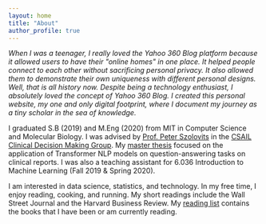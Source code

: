 ```yaml
---
layout: home
title: "About"
author_profile: true
---
```


<i>When I was a teenager, I really loved the Yahoo 360 Blog platform because it allowed users to have their "online homes" in one place. It helped people connect to each other without sacrificing personal privacy. It also allowed them to demonstrate their own uniqueness with different personal designs. Well, that is all history now. Despite being a technology enthusiast, I absolutely loved the concept of Yahoo 360 Blog. I created this personal website, my one and only digital footprint, where I document my journey as a tiny scholar in the sea of knowledge.</i>

I graduated S.B (2019) and M.Eng (2020) from MIT in Computer Science and Molecular Biology. I was advised by [Prof. Peter Szolovits](http://groups.csail.mit.edu/medg/people/psz/home/Pete_MEDG_site/Home.html) in the [CSAIL Clinical Decision Making Group](http://groups.csail.mit.edu/medg/). My [master thesis](http://groups.csail.mit.edu/medg/ftp/pham/PhamMaiPhuong-meng-eecs-2020.pdf) focused on the application of Transformer NLP models on question-answering tasks on clinical reports. I was also a teaching assistant for 6.036 Introduction to Machine Learning (Fall 2019 & Spring 2020). 

I am interested in data science, statistics, and technology. In my free time, I enjoy reading, cooking, and running. My short readings include the Wall Street Journal and the Harvard Business Review. My [reading list](/Lists/#reading-list) contains the books that I have been or am currently reading. 



